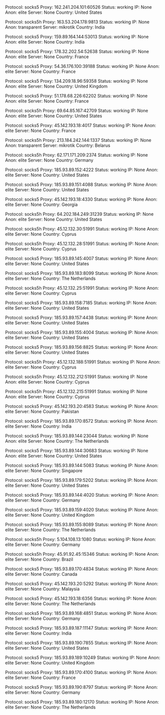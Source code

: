 Protocol: socks5
Proxy: 162.241.204.101:60526
Status: working
IP: None
Anon: elite
Server: None
Country: United States

Protocol: socks5h
Proxy: 163.53.204.178:9813
Status: working
IP: None
Anon: transparent
Server: mikrotik
Country: India

Protocol: socks5
Proxy: 159.89.164.144:53013
Status: working
IP: None
Anon: elite
Server: None
Country: India

Protocol: socks5
Proxy: 178.32.202.54:52638
Status: working
IP: None
Anon: elite
Server: None
Country: France

Protocol: socks5
Proxy: 54.36.176.100:39188
Status: working
IP: None
Anon: elite
Server: None
Country: France

Protocol: socks5
Proxy: 134.209.18.96:59358
Status: working
IP: None
Anon: elite
Server: None
Country: United Kingdom

Protocol: socks5
Proxy: 51.178.68.226:62202
Status: working
IP: None
Anon: elite
Server: None
Country: France

Protocol: socks5h
Proxy: 69.64.85.167:42709
Status: working
IP: None
Anon: elite
Server: None
Country: United States

Protocol: socks5
Proxy: 45.142.193.18:4017
Status: working
IP: None
Anon: elite
Server: None
Country: France

Protocol: socks5h
Proxy: 213.184.242.144:1337
Status: working
IP: None
Anon: transparent
Server: mikrotik
Country: Belarus

Protocol: socks5h
Proxy: 62.171.171.209:2374
Status: working
IP: None
Anon: elite
Server: None
Country: Germany

Protocol: socks5
Proxy: 185.93.89.152:4222
Status: working
IP: None
Anon: elite
Server: None
Country: United States

Protocol: socks5
Proxy: 185.93.89.151:4088
Status: working
IP: None
Anon: elite
Server: None
Country: United States

Protocol: socks5
Proxy: 45.142.193.18:4330
Status: working
IP: None
Anon: elite
Server: None
Country: Georgia

Protocol: socks5h
Proxy: 64.202.184.249:31239
Status: working
IP: None
Anon: elite
Server: None
Country: United States

Protocol: socks5h
Proxy: 45.12.132.30:51991
Status: working
IP: None
Anon: elite
Server: None
Country: Cyprus

Protocol: socks5h
Proxy: 45.12.132.28:51991
Status: working
IP: None
Anon: elite
Server: None
Country: Cyprus

Protocol: socks5
Proxy: 185.93.89.145:4007
Status: working
IP: None
Anon: elite
Server: None
Country: United States

Protocol: socks5
Proxy: 185.93.89.183:8099
Status: working
IP: None
Anon: elite
Server: None
Country: The Netherlands

Protocol: socks5h
Proxy: 45.12.132.25:51991
Status: working
IP: None
Anon: elite
Server: None
Country: Cyprus

Protocol: socks5
Proxy: 185.93.89.158:7185
Status: working
IP: None
Anon: elite
Server: None
Country: United States

Protocol: socks5
Proxy: 185.93.89.157:4438
Status: working
IP: None
Anon: elite
Server: None
Country: United States

Protocol: socks5
Proxy: 185.93.89.155:4004
Status: working
IP: None
Anon: elite
Server: None
Country: United States

Protocol: socks5
Proxy: 185.93.89.156:8825
Status: working
IP: None
Anon: elite
Server: None
Country: United States

Protocol: socks5h
Proxy: 45.12.132.188:51991
Status: working
IP: None
Anon: elite
Server: None
Country: Cyprus

Protocol: socks5h
Proxy: 45.12.132.212:51991
Status: working
IP: None
Anon: elite
Server: None
Country: Cyprus

Protocol: socks5h
Proxy: 45.12.132.215:51991
Status: working
IP: None
Anon: elite
Server: None
Country: Cyprus

Protocol: socks5
Proxy: 45.142.193.20:4583
Status: working
IP: None
Anon: elite
Server: None
Country: Pakistan

Protocol: socks5
Proxy: 185.93.89.170:8572
Status: working
IP: None
Anon: elite
Server: None
Country: India

Protocol: socks5
Proxy: 185.93.89.144:23044
Status: working
IP: None
Anon: elite
Server: None
Country: The Netherlands

Protocol: socks5
Proxy: 185.93.89.144:30683
Status: working
IP: None
Anon: elite
Server: None
Country: United States

Protocol: socks5
Proxy: 185.93.89.144:5083
Status: working
IP: None
Anon: elite
Server: None
Country: Singapore

Protocol: socks5
Proxy: 185.93.89.179:5202
Status: working
IP: None
Anon: elite
Server: None
Country: United States

Protocol: socks5
Proxy: 185.93.89.144:4020
Status: working
IP: None
Anon: elite
Server: None
Country: Germany

Protocol: socks5
Proxy: 185.93.89.159:4020
Status: working
IP: None
Anon: elite
Server: None
Country: United Kingdom

Protocol: socks5
Proxy: 185.93.89.155:8089
Status: working
IP: None
Anon: elite
Server: None
Country: The Netherlands

Protocol: socks5h
Proxy: 5.104.108.13:1080
Status: working
IP: None
Anon: elite
Server: None
Country: Germany

Protocol: socks5h
Proxy: 45.91.92.45:15346
Status: working
IP: None
Anon: elite
Server: None
Country: Brazil

Protocol: socks5
Proxy: 185.93.89.170:4834
Status: working
IP: None
Anon: elite
Server: None
Country: Canada

Protocol: socks5
Proxy: 45.142.193.20:5292
Status: working
IP: None
Anon: elite
Server: None
Country: Malaysia

Protocol: socks5
Proxy: 45.142.193.18:6356
Status: working
IP: None
Anon: elite
Server: None
Country: The Netherlands

Protocol: socks5
Proxy: 185.93.89.168:4851
Status: working
IP: None
Anon: elite
Server: None
Country: Germany

Protocol: socks5
Proxy: 185.93.89.187:11147
Status: working
IP: None
Anon: elite
Server: None
Country: India

Protocol: socks5
Proxy: 185.93.89.190:7855
Status: working
IP: None
Anon: elite
Server: None
Country: United States

Protocol: socks5
Proxy: 185.93.89.189:10249
Status: working
IP: None
Anon: elite
Server: None
Country: United Kingdom

Protocol: socks5
Proxy: 185.93.89.170:4100
Status: working
IP: None
Anon: elite
Server: None
Country: France

Protocol: socks5
Proxy: 185.93.89.190:8797
Status: working
IP: None
Anon: elite
Server: None
Country: Germany

Protocol: socks5
Proxy: 185.93.89.180:12170
Status: working
IP: None
Anon: elite
Server: None
Country: The Netherlands


